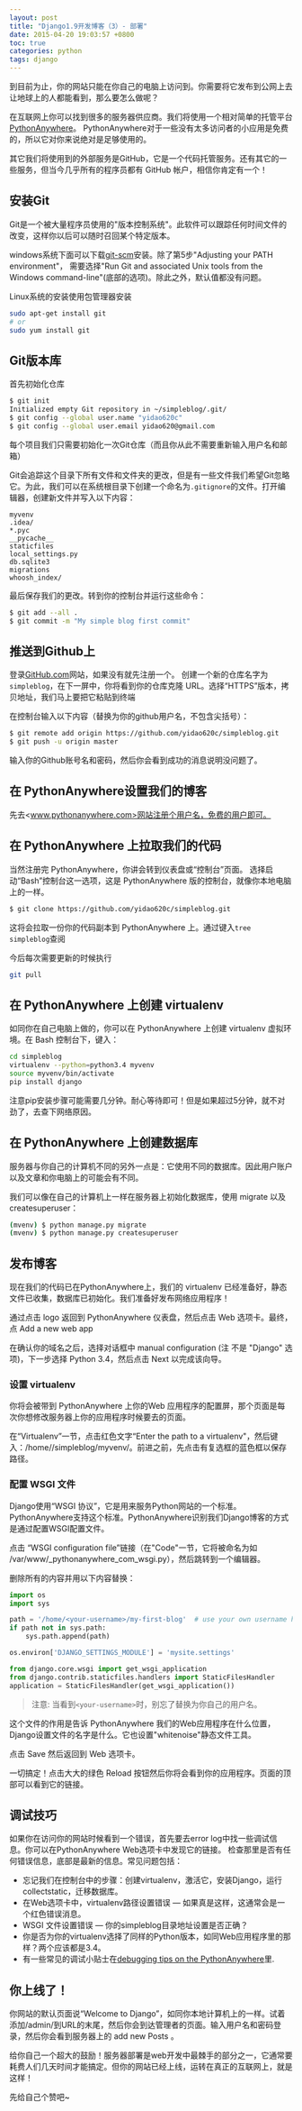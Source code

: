 ```yaml
---
layout: post
title: "Django1.9开发博客（3）- 部署"
date: 2015-04-20 19:03:57 +0800
toc: true
categories: python
tags: django
---
```


到目前为止，你的网站只能在你自己的电脑上访问到。你需要将它发布到公网上去让地球上的人都能看到，那么要怎么做呢？

在互联网上你可以找到很多的服务器供应商。我们将使用一个相对简单的托管平台[PythonAnywhere](http://pythonanywhere.com/)。
PythonAnywhere对于一些没有太多访问者的小应用是免费的，所以它对你来说绝对是足够使用的。

其它我们将使用到的外部服务是GitHub，它是一个代码托管服务。还有其它的一些服务，但当今几乎所有的程序员都有 GitHub 帐户，相信你肯定有一个！<!--more-->

## 安装Git
Git是一个被大量程序员使用的"版本控制系统"。此软件可以跟踪任何时间文件的改变，这样你以后可以随时召回某个特定版本。

windows系统下面可以下载[git-scm](http://git-scm.com/)安装。除了第5步"Adjusting your PATH environment"，
需要选择"Run Git and associated Unix tools from the Windows command-line"(底部的选项)。除此之外，默认值都没有问题。

Linux系统的安装使用包管理器安装
``` bash
sudo apt-get install git
# or
sudo yum install git
```

## Git版本库
首先初始化仓库
``` bash
$ git init
Initialized empty Git repository in ~/simpleblog/.git/
$ git config --global user.name "yidao620c"
$ git config --global user.email yidao620@gmail.com
```

每个项目我们只需要初始化一次Git仓库（而且你从此不需要重新输入用户名和邮箱）

Git会追踪这个目录下所有文件和文件夹的更改，但是有一些文件我们希望Git忽略它。为此，我们可以在系统根目录下创建一个命名为`.gitignore`的文件。打开编辑器，创建新文件并写入以下内容：
```
myvenv
.idea/
*.pyc
__pycache__
staticfiles
local_settings.py
db.sqlite3
migrations
whoosh_index/
```
最后保存我们的更改。转到你的控制台并运行这些命令：
```bash
$ git add --all .
$ git commit -m "My simple blog first commit"
```

## 推送到Github上
登录[GitHub.com](跳转到GitHub.com网站，注册一个新的免费账号)网站，如果没有就先注册一个。
创建一个新的仓库名字为`simpleblog`，在下一屏中，你将看到你的仓库克隆 URL。选择“HTTPS”版本，拷贝地址，我们马上要把它粘贴到终端

在控制台输入以下内容（替换<yidao620c>为你的github用户名，不包含尖括号）：
``` bash
$ git remote add origin https://github.com/yidao620c/simpleblog.git
$ git push -u origin master
```
输入你的Github账号名和密码，然后你会看到成功的消息说明没问题了。

## 在 PythonAnywhere设置我们的博客
先去<www.pythonanywhere.com>网站注册个用户名，免费的用户即可。

## 在 PythonAnywhere 上拉取我们的代码
当然注册完 PythonAnywhere，你讲会转到仪表盘或“控制台”页面。
选择启动“Bash”控制台这一选项，这是 PythonAnywhere 版的控制台，就像你本地电脑上的一样。
``` bash
$ git clone https://github.com/yidao620c/simpleblog.git
```
这将会拉取一份你的代码副本到 PythonAnywhere 上。通过键入`tree simpleblog`查阅

今后每次需要更新的时候执行
``` bash
git pull
```

## 在 PythonAnywhere 上创建 virtualenv
如同你在自己电脑上做的，你可以在 PythonAnywhere 上创建 virtualenv 虚拟环境。在 Bash 控制台下，键入：
``` bash
cd simpleblog
virtualenv --python=python3.4 myvenv
source myvenv/bin/activate
pip install django
```
注意pip安装步骤可能需要几分钟。耐心等待即可！但是如果超过5分钟，就不对劲了，去查下网络原因。

## 在 PythonAnywhere 上创建数据库
服务器与你自己的计算机不同的另外一点是：它使用不同的数据库。因此用户账户以及文章和你电脑上的可能会有不同。

我们可以像在自己的计算机上一样在服务器上初始化数据库，使用 migrate 以及 createsuperuser：
``` bash
(mvenv) $ python manage.py migrate
(mvenv) $ python manage.py createsuperuser
```

## 发布博客
现在我们的代码已在PythonAnywhere上，我们的 virtualenv 已经准备好，静态文件已收集，数据库已初始化。我们准备好发布网络应用程序！

通过点击 logo 返回到 PythonAnywhere 仪表盘，然后点击 Web 选项卡。最终，点 Add a new web app

在确认你的域名之后，选择对话框中 manual configuration (注 不是 "Django" 选项)，下一步选择 Python 3.4，然后点击 Next 以完成该向导。

### 设置 virtualenv
你将会被带到 PythonAnywhere 上你的Web 应用程序的配置屏，那个页面是每次你想修改服务器上你的应用程序时候要去的页面。

在“Virtualenv”一节，点击红色文字“Enter the path to a virtualenv"，然后键入：/home/<your-username>/simpleblog/myvenv/。前进之前，先点击有复选框的蓝色框以保存路径。

### 配置 WSGI 文件
Django使用“WSGI 协议”，它是用来服务Python网站的一个标准。PythonAnywhere支持这个标准。PythonAnywhere识别我们Django博客的方式是通过配置WSGI配置文件。

点击 “WSGI configuration file”链接（在"Code"一节，它将被命名为如 /var/www/<your-username>_pythonanywhere_com_wsgi.py），然后跳转到一个编辑器。

删除所有的内容并用以下内容替换：
``` python
import os
import sys

path = '/home/<your-username>/my-first-blog'  # use your own username here
if path not in sys.path:
    sys.path.append(path)

os.environ['DJANGO_SETTINGS_MODULE'] = 'mysite.settings'

from django.core.wsgi import get_wsgi_application
from django.contrib.staticfiles.handlers import StaticFilesHandler
application = StaticFilesHandler(get_wsgi_application())
```

> 注意: 当看到`<your-username>`时，别忘了替换为你自己的用户名。

这个文件的作用是告诉 PythonAnywhere 我们的Web应用程序在什么位置，Django设置文件的名字是什么。它也设置"whitenoise"静态文件工具。

点击 Save 然后返回到 Web 选项卡。

一切搞定！点击大大的绿色 Reload 按钮然后你将会看到你的应用程序。页面的顶部可以看到它的链接。

## 调试技巧
如果你在访问你的网站时候看到一个错误，首先要去error log中找一些调试信息。你可以在PythonAnywhere Web选项卡中发现它的链接。
检查那里是否有任何错误信息，底部是最新的信息。常见问题包括：

* 忘记我们在控制台中的步骤：创建virtualenv，激活它，安装Django，运行collectstatic，迁移数据库。
* 在Web选项卡中，virtualenv路径设置错误 — 如果真是这样，这通常会是一个红色错误消息。
* WSGI 文件设置错误 — 你的simpleblog目录地址设置是否正确？
* 你是否为你的virtualenv选择了同样的Python版本，如同Web应用程序里的那样？两个应该都是3.4。
* 有一些常见的调试小贴士在[debugging tips on the PythonAnywhere](https://www.pythonanywhere.com/wiki/DebuggingImportError)里.

## 你上线了！
你网站的默认页面说“Welcome to Django”，如同你本地计算机上的一样。试着添加/admin/到URL的末尾，然后你会到达管理者的页面。输入用户名和密码登录，然后你会看到服务器上的 add new Posts 。

给你自己一个超大的鼓励！服务器部署是web开发中最棘手的部分之一，它通常要耗费人们几天时间才能搞定。但你的网站已经上线，运转在真正的互联网上，就是这样！

先给自己个赞吧~
